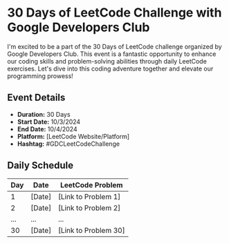 # 30 Days of LeetCode Challenge with Google Developers Club

I'm excited to be a part of the 30 Days of LeetCode challenge organized by Google Developers Club. This event is a fantastic opportunity to enhance our coding skills and problem-solving abilities through daily LeetCode exercises. Let's dive into this coding adventure together and elevate our programming prowess!

## Event Details

- **Duration:** 30 Days
- **Start Date:** 10/3/2024
- **End Date:** 10/4/2024
- **Platform:** [LeetCode Website/Platform]
- **Hashtag:** #GDCLeetCodeChallenge


## Daily Schedule

| Day | Date       | LeetCode Problem                                            |
|----|------------|------------------------------------------------------------|
| 1  | [Date]     | [Link to Problem 1]                                       |
| 2  | [Date]     | [Link to Problem 2]                                       |
| ...| ...        | ...                                                        |
| 30 | [Date]     | [Link to Problem 30]                                      |



